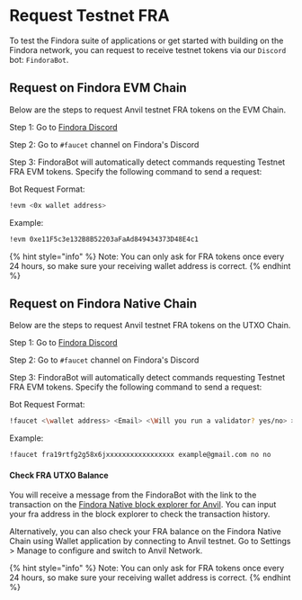 # Request Testnet FRA

To test the Findora suite of applications or get started with building on the Findora network, you can request to receive testnet tokens via our `Discord` bot: `FindoraBot`.

## Request on Findora EVM Chain

Below are the steps to request Anvil testnet FRA tokens on the EVM Chain.

Step 1: Go to [Findora Discord](https://discord.com/invite/findora)

Step 2: Go to `#faucet` channel on Findora's Discord

Step 3: FindoraBot will automatically detect commands requesting Testnet FRA EVM tokens. Specify the following command to send a request:

Bot Request Format:

```bash
!evm <0x wallet address>
```

Example:

```bash
!evm 0xe11F5c3e132B8B52203aFaAd849434373D48E4c1
```

{% hint style="info" %}
Note: You can only ask for FRA tokens once every 24 hours, so make sure your receiving wallet address is correct.
{% endhint %}

## Request on Findora Native Chain[​](https://wiki.findora.org/docs/evm\_guides/get\_fra/faucet#request-on-findora-native-chain) <a href="#request-on-findora-native-chain" id="request-on-findora-native-chain"></a>

Below are the steps to request Anvil testnet FRA tokens on the UTXO Chain.

Step 1: Go to [Findora Discord](https://discord.com/invite/findora)

Step 2: Go to `#faucet` channel on Findora's Discord

Step 3: FindoraBot will automatically detect commands requesting Testnet FRA EVM tokens. Specify the following command to send a request:

Bot Request Format:

```bash
!faucet <\wallet address> <Email> <\Will you run a validator? yes/no> > <\Are you a developer? yes/no>
```

Example:

```bash
!faucet fra19rtfg2g58x6jxxxxxxxxxxxxxxxxx example@gmail.com no no
```

#### Check FRA UTXO Balance[​](https://wiki.findora.org/docs/evm\_guides/get\_fra/faucet#check-fra-utxo-balance) <a href="#check-fra-utxo-balance" id="check-fra-utxo-balance"></a>

You will receive a message from the FindoraBot with the link to the transaction on the [Findora Native block explorer for Anvil](https://prod-testnet.findorascan.io/). You can input your fra address in the block explorer to check the transaction history.

Alternatively, you can also check your FRA balance on the Findora Native Chain using Wallet application by connecting to Anvil testnet. Go to Settings > Manage to configure and switch to Anvil Network.

{% hint style="info" %}
Note: You can only ask for FRA tokens once every 24 hours, so make sure your receiving wallet address is correct.
{% endhint %}
